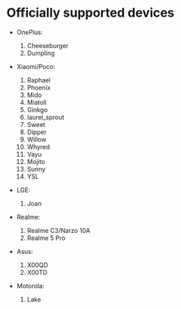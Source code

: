 # Officially supported devices

* OnePlus:
    1. Cheeseburger
    2. Dumpling

* Xiaomi/Poco:
    1. Raphael
    2. Phoenix
    3. Mido
    4. Miatoll
    5. Ginkgo
    6. laurel_sprout
    7. Sweet
    8. Dipper
    9. Willow
    10. Whyred
    11. Vayu
    12. Mojito
    13. Sunny
    14. YSL

* LGE:
    1. Joan

* Realme:
    1. Realme C3/Narzo 10A
    2. Realme 5 Pro

* Asus:
    1. X00QD
    2. X00TD

* Motorola:
    1. Lake
